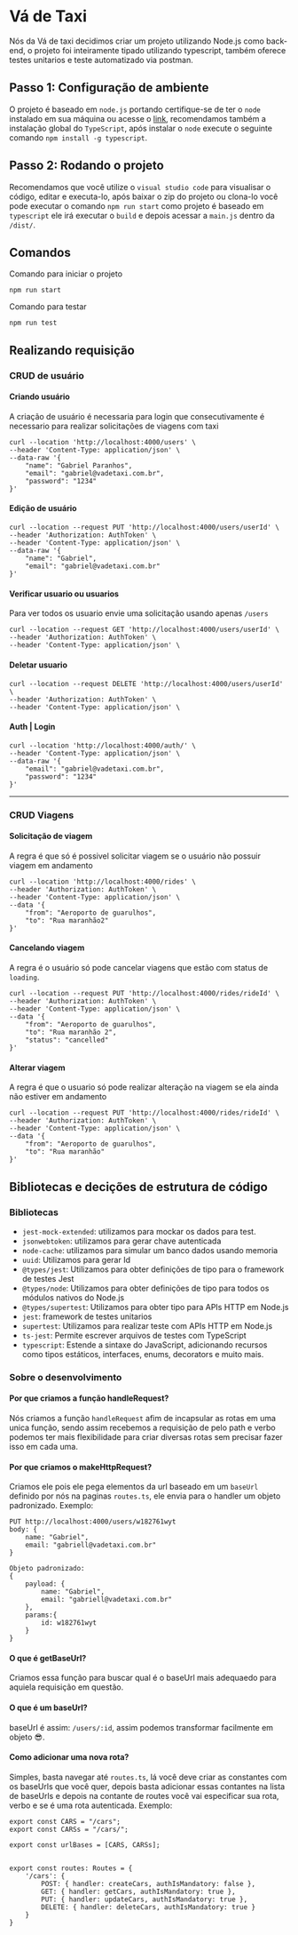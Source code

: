 # Vá de Taxi
Nós da Vá de taxi decidimos criar um projeto utilizando Node.js como back-end, o projeto foi inteiramente tipado utilizando typescript, também oferece testes unitarios e teste automatizado via postman.

## Passo 1: Configuração de ambiente
O projeto é baseado em `node.js` portando certifique-se de ter o `node` instalado em sua máquina ou acesse o [link](https://nodejs.org/en), recomendamos também a instalação global do `TypeScript`, após instalar o `node` execute o seguinte comando `npm install -g typescript`.

## Passo 2: Rodando o projeto
Recomendamos que você utilize o `visual studio code` para visualisar o código, editar e executa-lo, após baixar o zip do projeto ou clona-lo você pode executar o comando `npm run start` como projeto é baseado em `typescript` ele irá executar o `build` e depois acessar a `main.js` dentro da `/dist/`.

## Comandos
Comando para iniciar o projeto
```
npm run start
```

Comando para testar
```
npm run test
```

## Realizando requisição
### CRUD de usuário
#### Criando usuário
A criação de usuário é necessaria para login que consecutivamente é necessario para realizar solicitações de viagens com taxi
```
curl --location 'http://localhost:4000/users' \
--header 'Content-Type: application/json' \
--data-raw '{
    "name": "Gabriel Paranhos",
    "email": "gabriel@vadetaxi.com.br",
    "password": "1234"
}'
```

#### Edição de usuário
```
curl --location --request PUT 'http://localhost:4000/users/userId' \
--header 'Authorization: AuthToken' \
--header 'Content-Type: application/json' \
--data-raw '{
    "name": "Gabriel",
    "email": "gabriel@vadetaxi.com.br"
}'
```

#### Verificar usuario ou usuarios
Para ver todos os usuario envie uma solicitação usando apenas `/users`
```
curl --location --request GET 'http://localhost:4000/users/userId' \
--header 'Authorization: AuthToken' \
--header 'Content-Type: application/json' \
```

#### Deletar usuario
```
curl --location --request DELETE 'http://localhost:4000/users/userId' \
--header 'Authorization: AuthToken' \
--header 'Content-Type: application/json' \
```

#### Auth | Login
```
curl --location 'http://localhost:4000/auth/' \
--header 'Content-Type: application/json' \
--data-raw '{
    "email": "gabriel@vadetaxi.com.br",
    "password": "1234"
}'
```
----

### CRUD Viagens
#### Solicitação de viagem
A regra é que só é possivel solicitar viagem se o usuário não possuir viagem em andamento
```
curl --location 'http://localhost:4000/rides' \
--header 'Authorization: AuthToken' \
--header 'Content-Type: application/json' \
--data '{
    "from": "Aeroporto de guarulhos",
    "to": "Rua maranhão2"
}'
```

#### Cancelando viagem
A regra é o usuário só pode cancelar viagens que estão com status de `loading`.
```
curl --location --request PUT 'http://localhost:4000/rides/rideId' \
--header 'Authorization: AuthToken' \
--header 'Content-Type: application/json' \
--data '{
    "from": "Aeroporto de guarulhos",
    "to": "Rua maranhão 2",
    "status": "cancelled"
}'
```

#### Alterar viagem
A regra é que o usuario só pode realizar alteração na viagem se ela ainda não estiver em andamento
```
curl --location --request PUT 'http://localhost:4000/rides/rideId' \
--header 'Authorization: AuthToken' \
--header 'Content-Type: application/json' \
--data '{
    "from": "Aeroporto de guarulhos",
    "to": "Rua maranhão"
}'
```

## Bibliotecas e decições de estrutura de código
### Bibliotecas
- `jest-mock-extended`: utilizamos para mockar os dados para test.
- `jsonwebtoken`: utilizamos para gerar chave autenticada
- `node-cache`: utilizamos para simular um banco dados usando memoria
- `uuid`: Utilizamos para gerar Id
- `@types/jest`: Utilizamos para obter definições de tipo para o framework de testes Jest
- `@types/node`: Utilizamos para obter definições de tipo para todos os módulos nativos do Node.js
- `@types/supertest`: Utilizamos para obter tipo para  APIs HTTP em Node.js
- `jest`: framework de testes unitarios
- `supertest`: Utilizamos para realizar teste com APIs HTTP em Node.js
- `ts-jest`: Permite escrever arquivos de testes com TypeScript
- `typescript`: Estende a sintaxe do JavaScript, adicionando recursos como tipos estáticos, interfaces, enums, decorators e muito mais. 

### Sobre o desenvolvimento
#### Por que criamos a função handleRequest?
Nós criamos a função `handleRequest` afim de incapsular as rotas em uma unica função, sendo assim recebemos a requisição de pelo path e verbo podemos ter mais flexibilidade para criar diversas rotas sem precisar fazer isso em cada uma.

#### Por que criamos o makeHttpRequest?
Criamos ele pois ele pega elementos da url baseado em um `baseUrl` definido por nós na paginas `routes.ts`, ele envia para o handler um objeto padronizado.
Exemplo:
```
PUT http://localhost:4000/users/w182761wyt
body: {
    name: "Gabriel",
    email: "gabriell@vadetaxi.com.br"
}

Objeto padronizado:
{
    payload: {
        name: "Gabriel",
        email: "gabriell@vadetaxi.com.br"
    },
    params:{
        id: w182761wyt
    }
}
```

#### O que é getBaseUrl?
Criamos essa função para buscar qual é o baseUrl mais adequaedo para aquiela requisição em questão.

#### O que é um baseUrl?
baseUrl é assim: `/users/:id`, assim podemos transformar facilmente em objeto 😎.

#### Como adicionar uma nova rota?
Simples, basta navegar até `routes.ts`, lá você deve criar as constantes com os baseUrls que você quer, depois basta adicionar essas contantes na lista de baseUrls e depois na contante de routes você vai especificar sua rota, verbo e se é uma rota autenticada.
Exemplo:
```
export const CARS = "/cars";
export const CARSs = "/cars/";

export const urlBases = [CARS, CARSs];


export const routes: Routes = {
    '/cars': {
        POST: { handler: createCars, authIsMandatory: false },
        GET: { handler: getCars, authIsMandatory: true },
        PUT: { handler: updateCars, authIsMandatory: true },
        DELETE: { handler: deleteCars, authIsMandatory: true }
    }
}
```